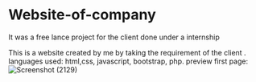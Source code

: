 # Website-of-company
It was a free lance project for the client done under a internship

This is a website created by me by taking the requirement of the client .
languages used: html,css, javascript, bootstrap, php.
preview first page:
![Screenshot (2129)](https://user-images.githubusercontent.com/90337149/189485212-38565a14-f503-4c21-9d38-0445826bad9f.png)

